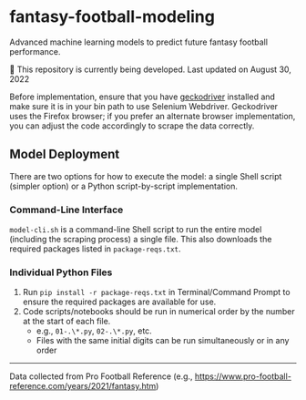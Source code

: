 # fantasy-football-modeling
Advanced machine learning models to predict future fantasy football performance.

🚧 This repository is currently being developed. Last updated on August 30, 2022

Before implementation, ensure that you have [geckodriver](https://github.com/mozilla/geckodriver/releases) installed and make sure it is in your bin path to use Selenium Webdriver. Geckodriver uses the Firefox browser; if you prefer an alternate browser implementation, you can adjust the code accordingly to scrape the data correctly.

## Model Deployment
There are two options for how to execute the model: a single Shell script (simpler option) or a Python script-by-script implementation.

### Command-Line Interface
`model-cli.sh` is a command-line Shell script to run the entire model (including the scraping process) a single file. This also downloads the required packages listed in `package-reqs.txt`.

### Individual Python Files
1. Run `pip install -r package-reqs.txt` in Terminal/Command Prompt to ensure the required packages are available for use.
2. Code scripts/notebooks should be run in numerical order by the number at the start of each file.
    - e.g., `01-.\*.py`, `02-.\*.py`, etc.
    - Files with the same initial digits can be run simultaneously or in any order
  

---

Data collected from Pro Football Reference (e.g., https://www.pro-football-reference.com/years/2021/fantasy.htm)
